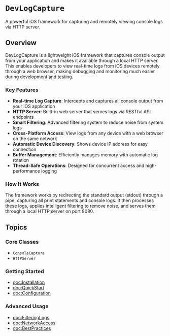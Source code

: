 # ``DevLogCapture``

A powerful iOS framework for capturing and remotely viewing console logs via HTTP server.

## Overview

DevLogCapture is a lightweight iOS framework that captures console output from your application and makes it available through a local HTTP server. This enables developers to view real-time logs from iOS devices remotely through a web browser, making debugging and monitoring much easier during development and testing.

### Key Features

- **Real-time Log Capture**: Intercepts and captures all console output from your iOS application
- **HTTP Server**: Built-in web server that serves logs via RESTful API endpoints
- **Smart Filtering**: Advanced filtering system to reduce noise from system logs
- **Cross-Platform Access**: View logs from any device with a web browser on the same network
- **Automatic Device Discovery**: Shows device IP address for easy connection
- **Buffer Management**: Efficiently manages memory with automatic log rotation
- **Thread-Safe Operations**: Designed for concurrent access and high-performance logging

### How It Works

The framework works by redirecting the standard output (stdout) through a pipe, capturing all print statements and console logs. It then processes these logs, applies intelligent filtering to remove noise, and serves them through a local HTTP server on port 8080.

## Topics

### Core Classes

- ``ConsoleCapture``
- ``HTTPServer``

### Getting Started

- <doc:Installation>
- <doc:QuickStart>
- <doc:Configuration>

### Advanced Usage

- <doc:FilteringLogs>
- <doc:NetworkAccess>
- <doc:BestPractices>